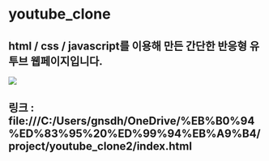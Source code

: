 # youtube_clone

## html / css / javascript를 이용해 만든 간단한 반응형 유투브 웹페이지입니다.

<img src="https://ifh.cc/g/2TjZRG.jpg">

## 링크 : file:///C:/Users/gnsdh/OneDrive/%EB%B0%94%ED%83%95%20%ED%99%94%EB%A9%B4/project/youtube_clone2/index.html
